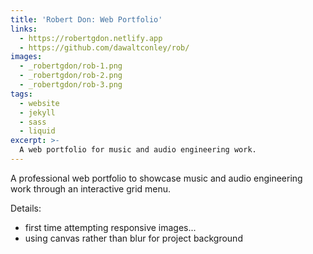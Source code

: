 ```yaml
---
title: 'Robert Don: Web Portfolio'
links:
  - https://robertgdon.netlify.app
  - https://github.com/dawaltconley/rob/
images:
  - _robertgdon/rob-1.png
  - _robertgdon/rob-2.png
  - _robertgdon/rob-3.png
tags:
  - website
  - jekyll
  - sass
  - liquid
excerpt: >-
  A web portfolio for music and audio engineering work.
---
```


A professional web portfolio to showcase music and
audio engineering work through an interactive grid menu.

Details:

- first time attempting responsive images...
- using canvas rather than blur for project background
